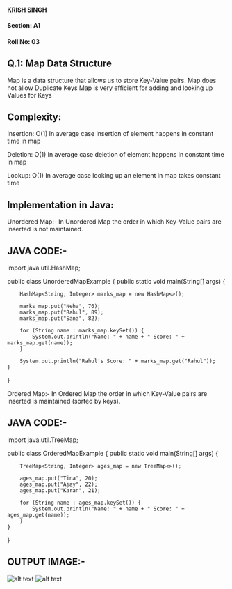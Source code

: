 #### KRISH SINGH
#### Section: A1
#### Roll No: 03

## Q.1: Map Data Structure
Map is a data structure that allows us to store Key-Value pairs.
Map does not allow Duplicate Keys
Map is very efficient for adding and looking up Values for Keys
## Complexity:

Insertion: O(1)
In average case insertion of element happens in constant time in map

Deletion: O(1)
In average case deletion of element happens in constant time in map

Lookup: O(1)
In average case looking up an element in map takes constant time

## Implementation in Java:

Unordered Map:- 
In Unordered Map the order in which Key-Value pairs are inserted is not maintained.

## JAVA CODE:- 
import java.util.HashMap;

public class UnorderedMapExample {
    public static void main(String[] args) {

        HashMap<String, Integer> marks_map = new HashMap<>();

        marks_map.put("Neha", 76);
        marks_map.put("Rahul", 89);
        marks_map.put("Sana", 82);

        for (String name : marks_map.keySet()) {
            System.out.println("Name: " + name + " Score: " + marks_map.get(name));
        }

        System.out.println("Rahul's Score: " + marks_map.get("Rahul"));
    }
}

Ordered Map:-
In Ordered Map the order in which Key-Value pairs are inserted is maintained (sorted by keys).

## JAVA CODE:- 

import java.util.TreeMap;

public class OrderedMapExample {
    public static void main(String[] args) {

        TreeMap<String, Integer> ages_map = new TreeMap<>();

        ages_map.put("Tina", 20);
        ages_map.put("Ajay", 22);
        ages_map.put("Karan", 21);

        for (String name : ages_map.keySet()) {
            System.out.println("Name: " + name + " Score: " + ages_map.get(name));
        }
    }
}


## OUTPUT IMAGE:- 
![alt text](<Q1 1.png>) ![alt text](<Q1 2.png>)

